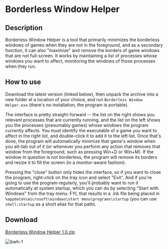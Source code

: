 # Borderless Window Helper

## Description

Borderless Window Helper is a tool that primarily minimizes the borderless windows of games when they are not in the foreground, and as a secondary function, it can also "maximize" and remove the borders of game windows that are not full-screen. It works by maintaining a list of processes whose windows you want to affect, monitoring the windows of those processes when they run.

## How to use

Download the latest version (linked below), then unpack the archive into a new folder at a location of your choice, and run `Borderless Window Helper.exe` (there's no installation, the program is portable).

The interface is pretty straight-forward -- the list on the right shows you relevant processes that are currently running, and the list on the left shows you the processes (presumably games) whose windows the program currently affects. You must identify the executable of a game you want to affect in the right list, and double-click it to add it to the left list. Once that's done, the program will automatically minimize that game's window when you alt-tab out of it (or whenever you perform any action that removes that window from the foreground, such as pressing Win+D or Win+M). If the window in question is not borderless, the program will remove its borders and resize it to fill the screen (in a monitor-aware fashion).

Pressing the "close" button only hides the interface, so if you want to close the program, right-click on the tray icon and select "Exit". And if you're going to use the program regularly, you'll probably want to run it automatically at system startup, which you can do by selecting "Start with Windows" from the tray menu. FYI, that results in a .lnk file being placed in `%appdata%\microsoft\windows\start menu\programs\startup` (you can use `shell:startup` as a short alias for that path).

## Download


[Borderless Window Helper 1.0.zip](https://github.com/ErrorFlynn/Borderless-Window-Helper/files/1006403/Borderless.Window.Helper.1.0.zip)

![bwh-1](https://cloud.githubusercontent.com/assets/20293505/26132606/6f7c6fa8-3a6f-11e7-9b08-44cd5b8eb4e7.png)
